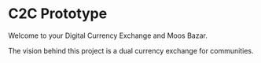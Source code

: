 # C2C Prototype

Welcome to your Digital Currency Exchange and Moos Bazar.

The vision behind this project is a dual currency exchange for communities.

